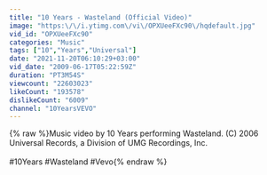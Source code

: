 ```yaml
---
title: "10 Years - Wasteland (Official Video)"
image: "https:\/\/i.ytimg.com\/vi\/OPXUeeFXc90\/hqdefault.jpg"
vid_id: "OPXUeeFXc90"
categories: "Music"
tags: ["10","Years","Universal"]
date: "2021-11-20T06:10:29+03:00"
vid_date: "2009-06-17T05:22:59Z"
duration: "PT3M54S"
viewcount: "22603023"
likeCount: "193578"
dislikeCount: "6009"
channel: "10YearsVEVO"
---
```

{% raw %}Music video by 10 Years performing Wasteland. (C) 2006 Universal Records, a Division of UMG Recordings, Inc.<br /><br />#10Years #Wasteland #Vevo{% endraw %}
